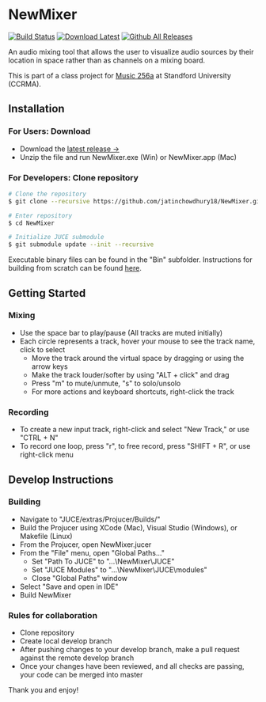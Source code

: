 # NewMixer 
[![Build Status](https://travis-ci.com/jatinchowdhury18/NewMixer.svg?branch=master)](https://travis-ci.com/jatinchowdhury18/NewMixer)
[![Download Latest](https://img.shields.io/badge/download-latest-blue.svg)](https://github.com/jatinchowdhury18/NewMixer/releases/latest)
[![Github All Releases](https://img.shields.io/github/downloads/jatinchowdhury18/newmixer/total.svg)](https://github.com/jatinchowdhury18/NewMixer/releases/latest)

An audio mixing tool that allows the user to visualize audio sources by their location in space rather than as channels on a mixing board.

This is part of a class project for [Music 256a](https://ccrma.stanford.edu/courses/256a/) at Standford University (CCRMA).

## Installation
### For Users: Download
  - Download the [latest release &rarr;](https://github.com/jatinchowdhury18/NewMixer/releases/latest)
  - Unzip the file and run NewMixer.exe (Win) or NewMixer.app (Mac)

### For Developers: Clone repository
  ```bash
  # Clone the repository
  $ git clone --recursive https://github.com/jatinchowdhury18/NewMixer.git

  # Enter repository
  $ cd NewMixer

  # Initialize JUCE submodule
  $ git submodule update --init --recursive
  ```
  Executable binary files can be found in the "Bin" subfolder. Instructions for building from scratch can be found [here](#Instructions-for-Building).

## Getting Started
### Mixing
  - Use the space bar to play/pause (All tracks are muted initially)
  - Each circle represents a track, hover your mouse to see the track name, click to select
    - Move the track around the virtual space by dragging or using the arrow keys
    - Make the track louder/softer by using "ALT + click" and drag
    - Press "m" to mute/unmute, "s" to solo/unsolo
    - For more actions and keyboard shortcuts, right-click the track

### Recording
- To create a new input track, right-click and select "New Track," or use "CTRL + N"
- To record one loop, press "r", to free record, press "SHIFT + R", or use right-click menu

## Develop Instructions
### Building
  - Navigate to "JUCE/extras/Projucer/Builds/"
  - Build the Projucer using XCode (Mac), Visual Studio (Windows), or Makefile (Linux)
  - From the Projucer, open NewMixer.jucer
  - From the "File" menu, open "Global Paths..."
    - Set "Path To JUCE" to "...\NewMixer\JUCE"
    - Set "JUCE Modules" to "...\NewMixer\JUCE\modules"
    - Close "Global Paths" window
  - Select "Save and open in IDE"
  - Build NewMixer  

### Rules for collaboration
  - Clone repository
  - Create local develop branch
  - After pushing changes to your develop branch, make a pull request against the remote develop branch
  - Once your changes have been reviewed, and all checks are passing, your code can be merged into master

Thank you and enjoy!
